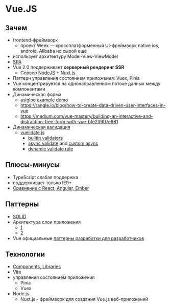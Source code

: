 # Vue.JS

## Зачем

- frontend-фреймворк
  - проект Weex — кроссплатформенный UI-фреймворк native ios, android. Alibaba но сырой ещё
- использует архитектуру Model-View-ViewModel
- [SPA](/arch/style/spa.md)
- Vue 2.0 поддерживает __серверный рендеринг SSR__
	- Сервер [NodeJS](nodejs.md) + [Nuxt.js](https://dergunov.com/wiki/nuxt-js-intro)
- Паттерн управления состоянием приложения: Vuex, Pinia
- Vue концентрируется на однонаправленном потоке данных между компонентами
- Динамическая форма
  - [asigloo](https://github.com/asigloo/vue-dynamic-forms) [example](https://www.vuescript.com/dynamically-create-reactive-forms/) [demo](https://vue-dynamic-forms-demos.alvarosaburido.dev/)
  - https://rangle.io/blog/how-to-create-data-driven-user-interfaces-in-vue
  - https://medium.com/vue-mastery/building-an-interactive-and-distraction-free-form-with-vue-bfe23907e981
- [Динамическая валидация](https://jasonwatmore.com/post/2020/09/30/vuejs-vuelidate-dynamic-form-example)
  - [vuelidate.js](https://vuelidate-next.netlify.app/)
    - [builtin validators](https://vuelidate.js.org/#sub-builtin-validators)
    - [async validate](https://vuelidate-next.netlify.app/examples.html#asynchronous-validation) and [custom async](https://vuelidate-next.netlify.app/custom_validators.html#async-validators)
    - [dynamic validate rule](https://vuelidate-next.netlify.app/examples.html#dynamic-validation-schema)

## Плюсы-минусы

- TypeScript слабая поддержка
- поддерживает только IE9+
- [Сравнение c React, Angular, Ember](https://ru.vuejs.org/v2/guide/comparison.html)

## Паттерны

- [SOLID](https://webdevblog.ru/kak-izbezhat-narusheniya-principov-solid-v-vue-js-prilozhenie/)
- Архитектура слои приложения
  - [1](https://frontenso.com/ru/blog/drugoi-podkhod-k-arkhitekture-frontenda)
  - [2](https://badtry.net/arkhitiektura-bolshogho-masshtabnogho-entierpraiz-prilozhieniia-na-vuejs/)
- Vue официальные [паттерны разработки для разработчиков](https://ru.vuejs.org/v2/style-guide/index.html)

## Технологии

- [Components, Libraries](https://github.com/vuejs/awesome-vue)
- Vite 
- управления состоянием приложения
  - Pinia
  - Vuex
- Node.js
  - Nuxt.js - фреймворк для создания Vue.js веб-приложений